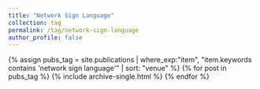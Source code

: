 ```yaml
---
title: "Network Sign Language"
collection: tag
permalink: /tag/network-sign-language
author_profile: false
---
```

{% assign pubs_tag = site.publications | where_exp:"item", "item.keywords contains 'network sign language'" | sort: "venue" %}
{% for post in pubs_tag %}
  {% include archive-single.html %}
{% endfor %}